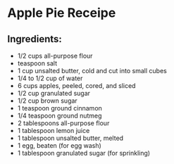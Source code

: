 # Apple Pie Receipe

## Ingredients:
- 1/2 cups all-purpose flour
- teaspoon salt
- 1 cup unsalted butter, cold and cut into small cubes
- 1/4 to 1/2 cup of water
- 6 cups apples, peeled, cored, and sliced
- 1/2 cup granulated sugar
- 1/2 cup brown sugar
- 1 teaspoon ground cinnamon
- 1/4 teaspoon ground nutmeg
- 2 tablespoons all-purpose flour
- 1 tablespoon lemon juice
- 1 tablespoon unsalted butter, melted
- 1 egg, beaten (for egg wash)
- 1 tablespoon granulated sugar (for sprinkling)